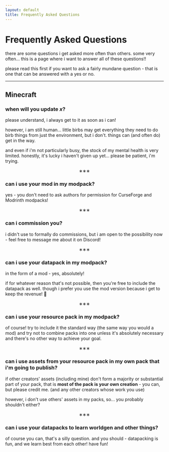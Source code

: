 ```yaml
---
layout: default
title: Frequently Asked Questions
---
```

# Frequently Asked Questions

there are some questions i get asked more often than others. some very often...
this is a page where i want to answer all of these questions!!

please read this first if you want to ask a fairly mundane question - that is one that can be answered with a yes or no.

---
## Minecraft

### when will you update *x*?
please understand, i always get to it as soon as i can!

however, i am still human...
little birbs may get everything they need to do birb things from just the environment,
but i don't. things can (and often do) get in the way.

and even if i'm not particularly busy, the stock of my mental health is very limited.
honestly, it's lucky i haven't given up yet... please be patient, i'm trying.

<p style="text-align: center;">&lowast;&lowast;&lowast;</p>

### can i use your mod in my modpack?
yes - you don't need to ask authors for permission for CurseForge and Modrinth modpacks!

<p style="text-align: center;">&lowast;&lowast;&lowast;</p>

### can i commission you?
i didn't use to formally do commissions, but i am open to the possibility now - feel free to message me about it on Discord!

<p style="text-align: center;">&lowast;&lowast;&lowast;</p>


### can i use your datapack in my modpack?
in the form of a mod - yes, absolutely!

if for whatever reason that's not possible, then you're free to include the datapack as well.
though i prefer you use the mod version because i get to keep the revenue! 🥺

<p style="text-align: center;">&lowast;&lowast;&lowast;</p>

### can i use your resource pack in my modpack?
of course! try to include it the standard way (the same way you would a mod) and try not to combine packs into one
unless it's absolutely necessary and there's no other way to achieve your goal.

<p style="text-align: center;">&lowast;&lowast;&lowast;</p>

### can i use assets from your resource pack in my own pack that i'm going to publish?
if other creators' assets (including mine) don't form a majority or substantial part of your pack,
that is **most of the pack is your own creation** - you can,
but please credit me. (and any other creators whose work you use)

however, i don't use others' assets in my packs, so... you probably shouldn't either?

<p style="text-align: center;">&lowast;&lowast;&lowast;</p>

### can i use your datapacks to learn worldgen and other things?
of course you can, that's a silly question. and you should - datapacking is fun,
and we learn best from each other! have fun!